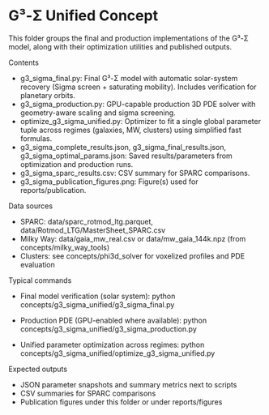 # G³-Σ Unified Concept

This folder groups the final and production implementations of the G³-Σ model, along with their optimization utilities and published outputs.

Contents
- g3_sigma_final.py: Final G³-Σ model with automatic solar-system recovery (Sigma screen + saturating mobility). Includes verification for planetary orbits.
- g3_sigma_production.py: GPU-capable production 3D PDE solver with geometry-aware scaling and sigma screening.
- optimize_g3_sigma_unified.py: Optimizer to fit a single global parameter tuple across regimes (galaxies, MW, clusters) using simplified fast formulas.
- g3_sigma_complete_results.json, g3_sigma_final_results.json, g3_sigma_optimal_params.json: Saved results/parameters from optimization and production runs.
- g3_sigma_sparc_results.csv: CSV summary for SPARC comparisons.
- g3_sigma_publication_figures.png: Figure(s) used for reports/publication.

Data sources
- SPARC: data/sparc_rotmod_ltg.parquet, data/Rotmod_LTG/MasterSheet_SPARC.csv
- Milky Way: data/gaia_mw_real.csv or data/mw_gaia_144k.npz (from concepts/milky_way_tools)
- Clusters: see concepts/phi3d_solver for voxelized profiles and PDE evaluation

Typical commands
- Final model verification (solar system):
  python concepts/g3_sigma_unified/g3_sigma_final.py

- Production PDE (GPU-enabled where available):
  python concepts/g3_sigma_unified/g3_sigma_production.py

- Unified parameter optimization across regimes:
  python concepts/g3_sigma_unified/optimize_g3_sigma_unified.py

Expected outputs
- JSON parameter snapshots and summary metrics next to scripts
- CSV summaries for SPARC comparisons
- Publication figures under this folder or under reports/figures
